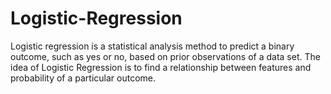 # Logistic-Regression
Logistic regression is a statistical analysis method to predict a binary outcome, such as yes or no, based on prior observations of a data set. The idea of Logistic Regression is to find a relationship between features and probability of a particular outcome.
